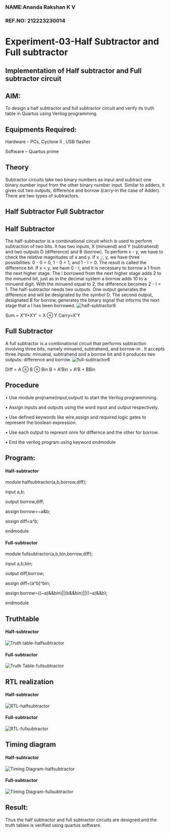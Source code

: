 ### NAME:Ananda Rakshan K V
### REF.NO: 212223230014
# Experiment-03-Half Subtractor and Full subtractor
## Implementation of Half subtractor and Full subtractor circuit
## AIM:
To design a half subtractor and full subtractor circuit and verify its truth table in Quartus using Verilog programming.

## Equipments Required:

Hardware – PCs, Cyclone II , USB flasher

Software – Quartus prime

## Theory
Subtractor circuits take two binary numbers as input and subtract one binary number input from the other binary number input. Similar to adders, it gives out two outputs, difference and borrow (carry-in the case of Adder). There are two types of subtractors.

## Half Subtractor Full Subtractor
## Half Subtractor
The half-subtractor is a combinational circuit which is used to perform subtraction of two bits. It has two inputs, X (minuend) and Y (subtrahend) and two outputs D (difference) and B (borrow). To perform x - y, we have to check the relative magnitudes of x and y. If x ;;, y, we have three possibilities: 0 - 0 = 0, 1 - 0 = 1, and 1 - I = 0. The result is called the difference bit. If x < y, we have 0 - I, and it is necessary to borrow a 1 from the next higher stage. The I borrowed from the next higher stage adds 2 to the minuend bit, just as in the decimal system a borrow adds 10 to a minuend digit. With the minuend equal to 2, the difference becomes 2 - I = 1. The half-subtractor needs two outputs. One output generates the difference and will be designated by the symbol D. The second output, designated B for borrow, generates the binary signal that informs the next stage that a I has been borrowed.
![half-subtractor9](https://user-images.githubusercontent.com/36288975/166112538-58c3bc7c-ee5d-4e6a-ac8d-8e8328efe27a.png)


Sum = X'Y+XY' = X ⊕ Y
Carry=X'Y

## Full Subtractor
A full subtractor is a combinational circuit that performs subtraction involving three bits, namely minuend, subtrahend, and borrow-in . It accepts three inputs: minuend, subtrahend and a borrow bit and it produces two outputs: difference and borrow. 
![full-subtractor6](https://user-images.githubusercontent.com/36288975/166112541-24c68359-3de8-4674-ae22-8272ffc385ed.png)


Diff = A ⊕ B ⊕ Bin B = A'Bin + A'B + BBin

## Procedure

• Use module projname(input,output) to start the Verilog programmming.

• Assign inputs and outputs using the word input and output respectively.

• Use defined keywords like wire,assign and required logic gates to represent the boolean expression.

• Use each output to represnt onre for differnce and the other for borrow.

• End the verilog program using keyword endmodule

## Program:
#### Half-subtractor

module halfsubtractor(a,b,borrow,diff);

input a,b;

output borrow,diff;

assign borrow=~a&b;

assign diff=a^b;

endmodule

#### Full-subtractor

module fullsubtractor(a,b,bin,borrow,diff);

input a,b,bin;

output diff,borrow;

assign diff=(a^b)^bin;

assign borrow=((~a)&&bin)||(b&&bin)||((~a)&&b);

endmodule

## Truthtable
#### Half-subtractor
![Truth table-halfsubtractor](https://github.com/anandarakshan/Experiment--03-Half-Subtractor-and-Full-subtractor/assets/139217934/ba5ad1df-e16d-4eed-91da-f633ded2fe55)

#### Full-subtractor
![Truth Table-fullsubtractor](https://github.com/anandarakshan/Experiment--03-Half-Subtractor-and-Full-subtractor/assets/139217934/a5114490-150f-4589-904d-da5d800233c1)

##  RTL realization
#### Half-subtractor
![RTL-halfsubtractor](https://github.com/anandarakshan/Experiment--03-Half-Subtractor-and-Full-subtractor/assets/139217934/558d54fe-f071-4d43-be45-6474328f36e1)

#### Full-subtractor
![RTL-fullsubtractor](https://github.com/anandarakshan/Experiment--03-Half-Subtractor-and-Full-subtractor/assets/139217934/01c6c83c-f34f-4962-8aa0-22ce8395acbd)

## Timing diagram 
#### Half-subtractor
![Timing Diagram-halfsubtractor](https://github.com/anandarakshan/Experiment--03-Half-Subtractor-and-Full-subtractor/assets/139217934/5c3ef1e8-e143-46e2-8bfb-6a87e00a7ee6)

#### Full-subtractor
![Timing Diagram-fullsubtractor](https://github.com/anandarakshan/Experiment--03-Half-Subtractor-and-Full-subtractor/assets/139217934/be988c14-e5c8-4a3e-b5b8-079187ef387d)

## Result:
Thus the half subtractor and full subtractor circuits are designed and the truth tables is verified using quartus software.
